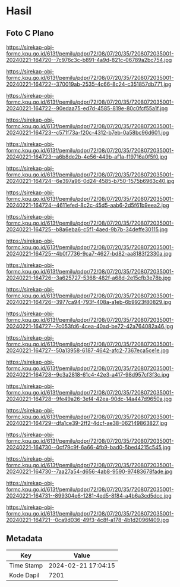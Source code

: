 # Hasil

## Foto C Plano

https://sirekap-obj-formc.kpu.go.id/613f/pemilu/pdpr/72/08/07/20/35/7208072035001-20240221-164720--7c976c3c-b891-4a9d-821c-06789a2bc754.jpg

https://sirekap-obj-formc.kpu.go.id/613f/pemilu/pdpr/72/08/07/20/35/7208072035001-20240221-164722--370019ab-2535-4c66-8c24-c351857db771.jpg

https://sirekap-obj-formc.kpu.go.id/613f/pemilu/pdpr/72/08/07/20/35/7208072035001-20240221-164722--90edaa75-ed7d-4585-819e-80c0fcf55a1f.jpg

https://sirekap-obj-formc.kpu.go.id/613f/pemilu/pdpr/72/08/07/20/35/7208072035001-20240221-164723--c571f73a-f20c-4312-b7eb-0a58bc96d601.jpg

https://sirekap-obj-formc.kpu.go.id/613f/pemilu/pdpr/72/08/07/20/35/7208072035001-20240221-164723--a6b8de2b-4e56-449b-af1a-f19716a0f5f0.jpg

https://sirekap-obj-formc.kpu.go.id/613f/pemilu/pdpr/72/08/07/20/35/7208072035001-20240221-164724--6e397a96-0d24-4585-b750-1575b6963c40.jpg

https://sirekap-obj-formc.kpu.go.id/613f/pemilu/pdpr/72/08/07/20/35/7208072035001-20240221-164724--4611efed-8c2c-45d5-aab6-2d5f61b9eea2.jpg

https://sirekap-obj-formc.kpu.go.id/613f/pemilu/pdpr/72/08/07/20/35/7208072035001-20240221-164725--b8a6eba6-c5f1-4aed-9b7b-34deffe30115.jpg

https://sirekap-obj-formc.kpu.go.id/613f/pemilu/pdpr/72/08/07/20/35/7208072035001-20240221-164725--4b0f7736-9ca7-4627-bd82-aa8183f2330a.jpg

https://sirekap-obj-formc.kpu.go.id/613f/pemilu/pdpr/72/08/07/20/35/7208072035001-20240221-164726--3a625727-5368-482f-a68d-2e15cfb3e78b.jpg

https://sirekap-obj-formc.kpu.go.id/613f/pemilu/pdpr/72/08/07/20/35/7208072035001-20240221-164726--3977ca94-793f-408a-a1eb-6b9923f80829.jpg

https://sirekap-obj-formc.kpu.go.id/613f/pemilu/pdpr/72/08/07/20/35/7208072035001-20240221-164727--7c053fd6-4cea-40ad-be72-42a764082a46.jpg

https://sirekap-obj-formc.kpu.go.id/613f/pemilu/pdpr/72/08/07/20/35/7208072035001-20240221-164727--50a13958-6187-4642-afc2-7367eca5ce1e.jpg

https://sirekap-obj-formc.kpu.go.id/613f/pemilu/pdpr/72/08/07/20/35/7208072035001-20240221-164728--9c3a2818-61c4-42e3-a417-98d957cf3f3c.jpg

https://sirekap-obj-formc.kpu.go.id/613f/pemilu/pdpr/72/08/07/20/35/7208072035001-20240221-164728--9fe49a26-3ef4-42ea-90dc-14a447d9650a.jpg

https://sirekap-obj-formc.kpu.go.id/613f/pemilu/pdpr/72/08/07/20/35/7208072035001-20240221-164729--dfa1ce39-2ff2-4dcf-ae38-062149863827.jpg

https://sirekap-obj-formc.kpu.go.id/613f/pemilu/pdpr/72/08/07/20/35/7208072035001-20240221-164730--0cf79c9f-6a66-4fb9-bad0-5bed4215c545.jpg

https://sirekap-obj-formc.kpu.go.id/613f/pemilu/pdpr/72/08/07/20/35/7208072035001-20240221-164730--7aa27a54-d656-4ab8-9590-97483678fade.jpg

https://sirekap-obj-formc.kpu.go.id/613f/pemilu/pdpr/72/08/07/20/35/7208072035001-20240221-164731--899304e6-1281-4ed5-8f84-a4b6a3cd5dcc.jpg

https://sirekap-obj-formc.kpu.go.id/613f/pemilu/pdpr/72/08/07/20/35/7208072035001-20240221-164721--0ca9d036-49f3-4c8f-a178-4b1d2096f409.jpg


## Metadata

| Key        | Value               |
| ---------- | ------------------- |
| Time Stamp | 2024-02-21 17:04:15 |
| Kode Dapil | 7201                |




